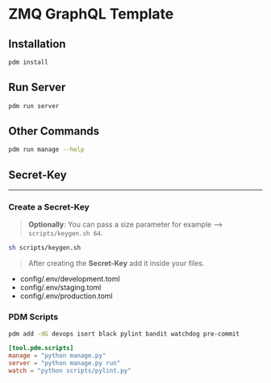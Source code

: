 # ZMQ GraphQL Template

## Installation

```sh
pdm install
```

## Run Server

```sh
pdm run server
```

## Other Commands

```sh
pdm run manage --help
```

## Secret-Key

---

### Create a **Secret-Key**

> **Optionally**: You can pass a size parameter for example —> `scripts/keygen.sh 64`.

```sh
sh scripts/keygen.sh
```

> After creating the **Secret-Key** add it inside your files.

- config/.env/development.toml
- config/.env/staging.toml
- config/.env/production.toml

### PDM **Scripts**

```sh
pdm add -dG devops isort black pylint bandit watchdog pre-commit
```

```toml
[tool.pdm.scripts]
manage = "python manage.py"
server = "python manage.py run"
watch = "python scripts/pylint.py"
```
